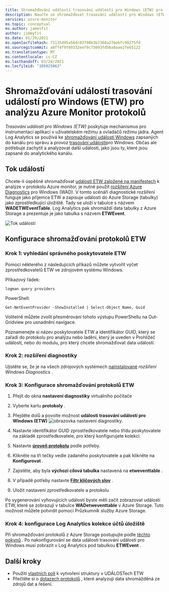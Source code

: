 ```yaml
---
title: Shromažďování událostí trasování událostí pro Windows (ETW) pro analýzu Azure Monitor protokolů
description: Naučte se shromažďovat trasování událostí pro Windows (ETW) pro analýzu v protokolech Azure Monitor.
services: azure-monitor
ms.topic: conceptual
ms.author: jamesfit
author: jimmyfit
ms.date: 01/29/2021
ms.openlocfilehash: 73135d95a56dc03790b3b7368a276ebfc99275fd
ms.sourcegitcommit: a8ff4f9f69332eef9c75093fd56a9aae2fe65122
ms.translationtype: MT
ms.contentlocale: cs-CZ
ms.lasthandoff: 03/24/2021
ms.locfileid: "105025063"
---
```

# <a name="collecting-event-tracing-for-windows-etw-events-for-analysis-azure-monitor-logs"></a>Shromažďování událostí trasování událostí pro Windows (ETW) pro analýzu Azure Monitor protokolů

*Trasování událostí pro Windows (ETW)* poskytuje mechanismus pro instrumentaci aplikací v uživatelském režimu a ovladačů režimu jádra. Agent Log Analytics se používá ke [shromažďování událostí Windows](./data-sources-windows-events.md) zapsaných do kanálu pro správu a provoz [trasování událostí](/windows/win32/wes/eventmanifestschema-channeltype-complextype)pro Windows. Občas ale potřebuje zachytit a analyzovat další události, jako jsou ty, které jsou zapsané do analytického kanálu.  

## <a name="event-flow"></a>Tok událostí

Chcete-li úspěšně shromažďovat [události ETW založené na manifestech](/windows/win32/etw/about-event-tracing#types-of-providers) k analýze v protokolu Azure monitor, je nutné použít [rozšíření Azure Diagnostics](./diagnostics-extension-overview.md) pro Windows (WAD). V tomto scénáři diagnostické rozšíření funguje jako příjemce ETW a zapisuje události do Azure Storage (tabulky) jako zprostředkující úložiště. Tady se uloží v tabulce s názvem **WADETWEventTable**. Log Analytics pak shromáždí data tabulky z Azure Storage a prezentuje je jako tabulka s názvem **ETWEvent**.

![Tok událostí](./media/data-sources-event-tracing-windows/event-flow.png)

## <a name="configuring-etw-log-collection"></a>Konfigurace shromažďování protokolů ETW

### <a name="step-1-locate-the-correct-etw-provider"></a>Krok 1: vyhledání správného poskytovatele ETW

Pomocí některého z následujících příkazů můžete vytvořit výčet zprostředkovatelů ETW ve zdrojovém systému Windows.

Příkazový řádek:

```
logman query providers
```

PowerShell:
```
Get-NetEventProvider -ShowInstalled | Select-Object Name, Guid
```
Volitelně můžete zvolit přesměrování tohoto výstupu PowerShellu na Out-Gridview pro usnadnění navigace.

Poznamenejte si název poskytovatele ETW a identifikátor GUID, který se zařadí do protokolu pro analýzu nebo ladění, který je uveden v Prohlížeč událostí, nebo do modulu, pro který chcete shromažďovat data událostí.

### <a name="step-2-diagnostics-extension"></a>Krok 2: rozšíření diagnostiky

Ujistěte se, že je na všech zdrojových systémech [nainstalované](./diagnostics-extension-windows-install.md#install-with-azure-portal) *rozšíření Windows Diagnostics* .

### <a name="step-3-configure-etw-log-collection"></a>Krok 3: Konfigurace shromažďování protokolů ETW

1. Přejít do okna **nastavení diagnostiky** virtuálního počítače

2. Vyberte kartu **protokoly** .

3. Přejděte dolů a povolte možnost **události trasování událostí pro Windows (ETW)** ![ obrazovka nastavení diagnostiky.](./media/data-sources-event-tracing-windows/enable-event-tracing-windows-collection.png)

4. Nastavte identifikátor GUID zprostředkovatele nebo třídu poskytovatele na základě zprostředkovatele, pro který konfigurujete kolekci.

5. Nastavte [**úroveň protokolu**](/windows/win32/etw/configuring-and-starting-an-event-tracing-session) podle potřeby.

6. Klikněte na tři tečky vedle zadaného poskytovatele a pak klikněte na **Konfigurovat** .

7. Zajistěte, aby byla **výchozí cílová tabulka** nastavená na **etweventtable** .

8. V případě potřeby nastavte [**Filtr klíčových slov**](/windows/win32/wes/defining-keywords-used-to-classify-types-of-events) .

9. Uložit nastavení zprostředkovatele a protokolu

Po vygenerování vyhovujících událostí byste měli začít zobrazovat události ETW, které se zobrazují v tabulce **WADetweventtable** v Azure Storage. Tuto možnost můžete potvrdit pomocí Průzkumník služby Azure Storage.

### <a name="step-4-configure-log-analytics-storage-account-collection"></a>Krok 4: konfigurace Log Analytics kolekce účtů úložiště

Při shromažďování protokolů z Azure Storage postupujte podle [těchto pokynů](./diagnostics-extension-logs.md#collect-logs-from-azure-storage) . Po nakonfigurování se data události trasování událostí pro Windows musí zobrazit v Log Analytics pod tabulkou **ETWEvent** .

## <a name="next-steps"></a>Další kroky
- Použití [vlastních polí](../logs/custom-fields.md) k vytvoření struktury v UDÁLOSTech ETW
- Přečtěte si o [dotazech protokolů](../logs/log-query-overview.md) , které analyzují data shromážděná ze zdrojů dat a řešení.